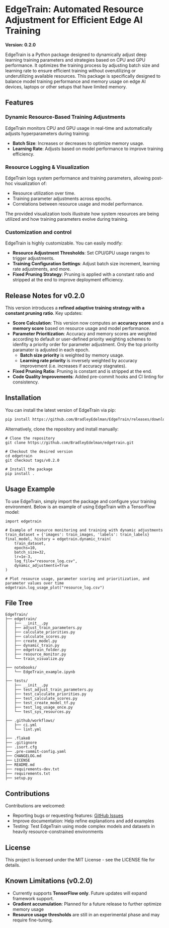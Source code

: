 # EdgeTrain: Automated Resource Adjustment for Efficient Edge AI Training  
**Version: 0.2.0**

EdgeTrain is a Python package designed to dynamically adjust deep learning training parameters and strategies based on CPU and GPU performance. It optimizes the training process by adjusting batch size and learning rate to ensure efficient training without overutilizing or underutilizing available resources. This package is specifically designed to balance model training performance and memory usage on edge AI devices, laptops or other setups that have limited memory.  

## Features

### Dynamic Resource-Based Training Adjustments
EdgeTrain monitors CPU and GPU usage in real-time and automatically adjusts hyperparameters during training:
- **Batch Size**: Increases or decreases to optimize memory usage.
- **Learning Rate**:  Adjusts based on model performance to improve training efficiency.

### Resource Logging & Visualization
EdgeTrain logs system performance and training parameters, allowing post-hoc visualization of:
- Resource utilization over time.
- Training parameter adjustments across epochs.
- Correlations between resource usage and model performance.
  
The provided visualization tools illustrate how system resources are being utilized and how training parameters evolve during training.

### Customization and control
EdgeTrain is highly customizable. You can easily modify:
- **Resource Adjustment Thresholds**: Set CPU/GPU usage ranges to trigger adjustments.
- **Training Configuration Settings**: Adjust batch size increment, learning rate adjustments, and more.
- **Fixed Pruning Strategy**: Pruning is applied with a constant ratio and stripped at the end to improve deployment efficiency.

## Release Notes for v0.2.0
This version introduces a **refined adaptive training strategy with a constant pruning ratio**. Key updates:

- **Score Calculation**: This version now computes an **accuracy score** and a **memory score** based on resource usage and model performance.
- **Parameter Prioritization**: Accuracy and memory scores are weighted according to default or user-defined priority weighting schemes to idenfity a priority order for parameter adjustment. Only the top priority paramater is adjusted in each epoch.
    - **Batch size priority** is weighted by memory usage.
    - **Learning rate priority** is inversely weighted by accuracy improvement (i.e. increases if accuracy stagnates).
- **Fixed Pruning Ratio**: Pruning is constant and is stripped at the end.
- **Code Quality Improvements**: Added pre-commit hooks and CI linting for consistency.

## Installation
You can install the latest version of EdgeTrain via pip:

```bash
pip install https://github.com/BradleyEdelman/EdgeTrain/releases/download/v0.2.0/edgetrain-0.2.0.tar.gz
```

Alternatively, clone the repository and install manually:

```
# Clone the repository
git clone https://github.com/BradleyEdelman/edgetrain.git

# Checkout the desired version
cd edgetrain
git checkout tags/v0.2.0

# Install the package
pip install .
```

## Usage Example
To use EdgeTrain, simply import the package and configure your training environment. Below is an example of using EdgeTrain with a TensorFlow model:
```
import edgetrain

# Example of resource monitoring and training with dynamic adjustments
train_dataset = {'images': train_images, 'labels': train_labels}
final_model, history = edgetrain.dynamic_train(
    train_dataset, 
    epochs=10, 
    batch_size=32, 
    lr=1e-3, 
    log_file="resource_log.csv", 
    dynamic_adjustments=True
)

# Plot resource usage, parameter scoring and prioritization, and parameter values over time
edgetrain.log_usage_plot("resource_log.csv")
```

## File Tree
```
EdgeTrain/
├── edgetrain/
│   ├── __init__.py
│   ├── adjust_train_parameters.py
│   ├── calculate_priorities.py
│   ├── calculate_scores.py
│   ├── create_model.py
│   ├── dynamic_train.py
│   ├── edgetrain_folder.py
│   ├── resource_monitor.py
│   └── train_visualize.py
│
├── notebooks/
│   └── EdgeTrain_example.ipynb
│
├── tests/
│   ├── __init__.py
│   ├── test_adjust_train_parameters.py
│   ├── test_calculate_priorities.py
│   ├── test_calculate_scores.py
│   ├── test_create_model_tf.py
│   ├── test_log_usage_once.py
│   └── test_sys_resources.py
│
├── .github/workflows/
│   ├── ci.yml
│   └── lint.yml
│
├── .flake8
├── .gitignore
├── .isort.cfg
├── .pre-commit-config.yaml
├── CHANGELOG.md
├── LICENSE
├── README.md
├── requirements-dev.txt
├── requirements.txt
├── setup.py
```

## Contributions
Contributions are welcomed:
- Reporting bugs or requesting features: [GitHub Issues](https://github.com/BradleyEdelman/edgetrain/issues)
- Improve documentation: Help refine explanations and add examples
- Testing: Test EdgeTrain using mode complex models and datasets in heavily resource-constrained environments


## License
This project is licensed under the MIT License - see the LICENSE file for details.


## Known Limitations (v0.2.0)
- Currently supports **TensorFlow only**. Future updates will expand framework support.
- **Gradient accumulation**: Planned for a future release to further optimize memory usage
- **Resource usage thresholds** are still in an experimental phase and may require fine-tuning.
